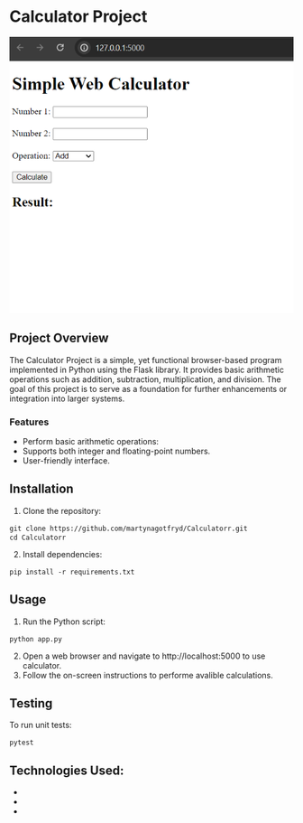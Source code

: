 # Calculator Project

![Screenshot](images/calculator.png)

## Project Overview
The Calculator Project is a simple, yet functional browser-based program implemented in Python using the Flask library. It provides basic arithmetic operations such as addition, subtraction, multiplication, and division. The goal of this project is to serve as a foundation for further enhancements or integration into larger systems.

### Features
- Perform basic arithmetic operations:
- Supports both integer and floating-point numbers.
- User-friendly interface.

## Installation

1. Clone the repository:
```
git clone https://github.com/martynagotfryd/Calculatorr.git
cd Calculatorr
```
2. Install dependencies:
```
pip install -r requirements.txt
```

## Usage

1. Run the Python script:
```
python app.py
```
2. Open a web browser and navigate to http://localhost:5000 to use calculator.
3. Follow the on-screen instructions to performe avalible calculations.

## Testing
To run unit tests:
```
pytest
```

## Technologies Used:
-
-
-

